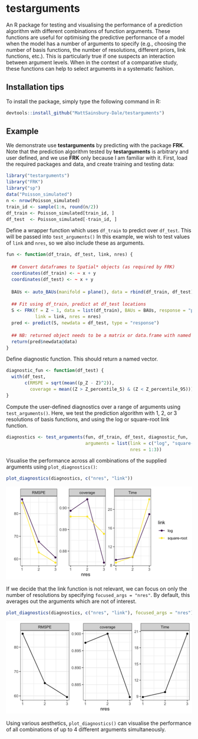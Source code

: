 testarguments
=========

An R package for testing and visualising the performance of a prediction algorithm with different combinations of function arguments. These functions are useful for optimising the predictive performance of a model when the model has a number of arguments to specify (e.g., choosing the number of basis functions, the number of resolutions, different priors, link functions, etc.). This is particularly true if one suspects an interaction between argument levels. 
 When in the context of a comparative study, these functions can help to select arguments in a systematic fashion.
		
		
Installation tips
-------

To install the package, simply type the following command in R:

```r
devtools::install_github("MattSainsbury-Dale/testarguments")
```


Example
------------

We demonstrate use **testarguments** by predicting with the package **FRK**. Note that the prediction algorithm tested by **testarguments** is arbitrary and user defined, and we use **FRK** only because I am familiar with it. First, load the required packages and data, and create training and testing data:

```r
library("testarguments")
library("FRK")
library("sp")
data("Poisson_simulated")
n <- nrow(Poisson_simulated)
train_id <- sample(1:n, round(n/2))
df_train <- Poisson_simulated[train_id, ]
df_test  <- Poisson_simulated[-train_id, ]
```

Define a wrapper function which uses `df_train` to predict over `df_test`. This will be passed into `test_arguments()` In this example, we wish to test values of `link` and `nres`, so we also include these as arguments. 

```r
fun <- function(df_train, df_test, link, nres) {
  
  ## Convert dataframes to Spatial* objects (as required by FRK)
  coordinates(df_train) <- ~ x + y
  coordinates(df_test) <- ~ x + y
  
  BAUs <- auto_BAUs(manifold = plane(), data = rbind(df_train, df_test))
  
  ## Fit using df_train, predict at df_test locations
  S <- FRK(f = Z ~ 1, data = list(df_train), BAUs = BAUs, response = "poisson",
           link = link, nres = nres)
  pred <- predict(S, newdata = df_test, type = "response")
  
  ## NB: returned object needs to be a matrix or data.frame with named columns
  return(pred$newdata@data)
}
```

Define diagnostic function. This should return a named vector.

```r
diagnostic_fun <- function(df_test) {
  with(df_test,
       c(RMSPE = sqrt(mean((p_Z - Z)^2)),
         coverage = mean((Z > Z_percentile_5) & (Z < Z_percentile_95))))
}
```

Compute the user-defined diagnostics over a range of arguments using `test_arguments()`. Here, we test the prediction algorithm with 1, 2, or 3 resolutions of basis functions, and using the log or square-root link function.

```r
diagnostics <- test_arguments(fun, df_train, df_test, diagnostic_fun,
                              arguments = list(link = c("log", "square-root"),
                                               nres = 1:3))
```

Visualise the performance across all combinations of the supplied arguments using `plot_diagnostics()`:

```r
plot_diagnostics(diagnostics, c("nres", "link"))
```

![Predictive performance for all combinations of nres and link](/img/nres_link.png?raw=true)


If we decide that the link function is not relevant, we can focus on only the number of resolutions by specifying `focused_args = "nres"`. By default, this averages out the arguments which are not of interest. 

```r
plot_diagnostics(diagnostics, c("nres", "link"), focused_args = "nres")
```

![Focusing on nres: levels of link have been averaged out](/img/nres.png?raw=true)


Using various aesthetics, `plot_diagnostics()` can visualise the performance of all combinations of up to 4 different arguments simultaneously.

